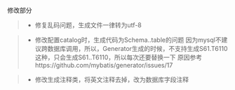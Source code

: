 修改部分
> * 修复乱码问题，生成文件一律转为utf-8

> * 修改配置catalog时，生成代码为Schema..table的问题 
因为mysql不建议跨数据库调用，所以，Generator生成的时候，不支持生成S61.T6110这种，只会生成S61..T6110，所以每次还要替换一下
原因参考https://github.com/mybatis/generator/issues/17


> * 修改生成注释类，将英文注释去掉，改为数据库字段注释
